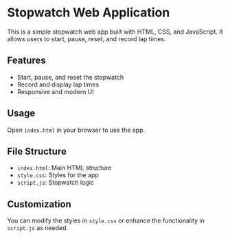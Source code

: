 # Stopwatch Web Application

This is a simple stopwatch web app built with HTML, CSS, and JavaScript. It allows users to start, pause, reset, and record lap times.

## Features
- Start, pause, and reset the stopwatch
- Record and display lap times
- Responsive and modern UI

## Usage
Open `index.html` in your browser to use the app.

## File Structure
- `index.html`: Main HTML structure
- `style.css`: Styles for the app
- `script.js`: Stopwatch logic

## Customization
You can modify the styles in `style.css` or enhance the functionality in `script.js` as needed.
